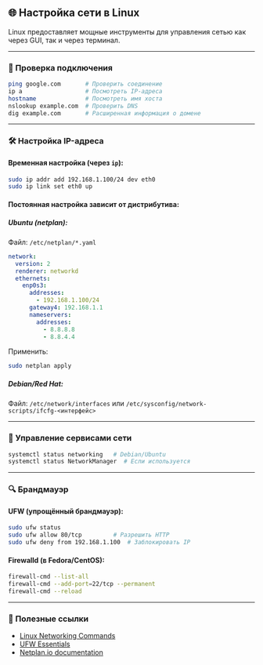 ## 🌐 Настройка сети в Linux

Linux предоставляет мощные инструменты для управления сетью как через GUI, так и через терминал.

---

### 📡 Проверка подключения

```bash
ping google.com       # Проверить соединение
ip a                  # Посмотреть IP-адреса
hostname              # Посмотреть имя хоста
nslookup example.com  # Проверить DNS
dig example.com       # Расширенная информация о домене
```

---

### 🛠️ Настройка IP-адреса

#### Временная настройка (через `ip`):
```bash
sudo ip addr add 192.168.1.100/24 dev eth0
sudo ip link set eth0 up
```

#### Постоянная настройка зависит от дистрибутива:

##### Ubuntu (netplan):
Файл: `/etc/netplan/*.yaml`
```yaml
network:
  version: 2
  renderer: networkd
  ethernets:
    enp0s3:
      addresses:
        - 192.168.1.100/24
      gateway4: 192.168.1.1
      nameservers:
        addresses:
          - 8.8.8.8
          - 8.8.4.4
```
Применить:
```bash
sudo netplan apply
```

##### Debian/Red Hat:
Файл: `/etc/network/interfaces` или `/etc/sysconfig/network-scripts/ifcfg-<интерфейс>`

---

### 🔌 Управление сервисами сети

```bash
systemctl status networking   # Debian/Ubuntu
systemctl status NetworkManager  # Если используется
```

---

### 🔍 Брандмауэр

#### UFW (упрощённый брандмауэр):

```bash
sudo ufw status
sudo ufw allow 80/tcp         # Разрешить HTTP
sudo ufw deny from 192.168.1.100  # Заблокировать IP
```

#### Firewalld (в Fedora/CentOS):

```bash
firewall-cmd --list-all
firewall-cmd --add-port=22/tcp --permanent
firewall-cmd --reload
```

---

### 📎 Полезные ссылки

- [Linux Networking Commands](https://linux.die.net/man/8/ip)
- [UFW Essentials](https://www.digitalocean.com/community/tutorials/how-to-setup-a-firewall-with-ufw-on-ubuntu-20-04)
- [Netplan.io documentation](https://netplan.io/)
